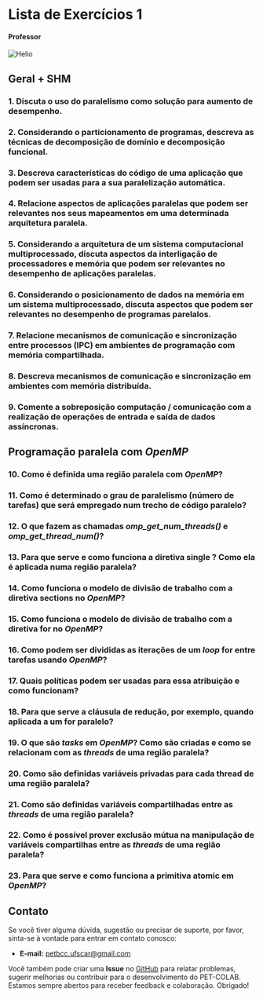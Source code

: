 # Lista de Exercícios 1

#### Professor
![Helio](https://img.shields.io/badge/Helio_Crestana_Guardia-%2300599C.svg?style=for-the-badge&logo=GoogleScholar&logoColor=white)


## Geral + SHM

### 1. Discuta o uso do paralelismo como solução para aumento de desempenho.

### 2. Considerando o particionamento de programas, descreva as técnicas de decomposição de domínio e decomposição funcional.

### 3. Descreva características do código de uma aplicação que podem ser usadas para a sua paralelização automática.

### 4. Relacione aspectos de aplicações paralelas que podem ser relevantes nos seus mapeamentos em uma determinada arquitetura paralela.

### 5. Considerando a arquitetura de um sistema computacional multiprocessado, discuta aspectos da interligação de processadores e memória que podem ser relevantes no desempenho de aplicações paralelas.

### 6. Considerando o posicionamento de dados na memória em um sistema multiprocessado, discuta aspectos que podem ser relevantes no desempenho de programas parelalos. 

### 7. Relacione mecanismos de comunicação e sincronização entre processos (IPC) em ambientes de programação com memória compartilhada.

### 8. Descreva mecanismos de comunicação e sincronização em ambientes com memória distribuída.

### 9. Comente a sobreposição computação / comunicação com a realização de operações de entrada e saída de dados assíncronas.

## Programação paralela com *OpenMP*

### 10. Como é definida uma região paralela com *OpenMP*?

### 11. Como é determinado o grau de paralelismo (número de tarefas) que será empregado num trecho de código paralelo?

### 12. O que fazem as chamadas *omp_get_num_*threads*()* e *omp_get_thread_num()*?

### 13. Para que serve e como funciona a diretiva single ? Como ela é aplicada numa região paralela?

### 14. Como funciona o modelo de divisão de trabalho com a diretiva sections no *OpenMP*?

### 15. Como funciona o modelo de divisão de trabalho com a diretiva for no *OpenMP*?

### 16. Como podem ser divididas as iterações de um *loop* for entre tarefas usando *OpenMP*?

### 17. Quais políticas podem ser usadas para essa atribuição e como funcionam?

### 18. Para que serve a cláusula de redução, por exemplo, quando aplicada a um for paralelo?

### 19. O que são *tasks* em *OpenMP*? Como são criadas e como se relacionam com as *threads* de uma região paralela?

### 20. Como são definidas variáveis privadas para cada thread de uma região paralela?

### 21. Como são definidas variáveis compartilhadas entre as *threads* de uma região paralela?

### 22. Como é possível prover exclusão mútua na manipulação de variáveis compartilhas entre as *threads* de uma região paralela?

### 23. Para que serve e como funciona a primitiva atomic em *OpenMP*?


## Contato

Se você tiver alguma dúvida, sugestão ou precisar de suporte, por favor, sinta-se à vontade para entrar em contato conosco:

- **E-mail:** petbcc.ufscar@gmail.com

Você também pode criar uma **Issue** no [GitHub](https://github.com/petbccufscar/pet-colab/issues) para relatar problemas, sugerir melhorias ou contribuir para o desenvolvimento do PET-COLAB. Estamos sempre abertos para receber feedback e colaboração. Obrigado!